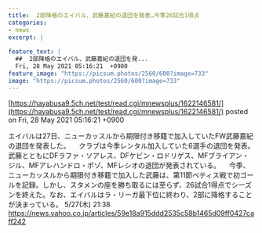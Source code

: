 ```yaml
---
title:  2部降格のエイバル、武藤嘉紀の退団を発表…今季26試合1得点  
categories:
- news
excerpt: |
  
feature_text: |
  ##  2部降格のエイバル、武藤嘉紀の退団を発...
  Fri, 28 May 2021 05:16:21  +0900
feature_image: "https://picsum.photos/2560/600?image=733"
image: "https://picsum.photos/2560/600?image=733"
---
```


[https://hayabusa9.5ch.net/test/read.cgi/mnewsplus/1622146581/](https://hayabusa9.5ch.net/test/read.cgi/mnewsplus/1622146581/)
posted on Fri, 28 May 2021 05:16:21  +0900

<!--more-->

エイバルは27日、ニューカッスルから期限付き移籍で加入していたFW武藤嘉紀の退団を発表した。 　クラブは今季レンタル加入していた6選手の退団を発表。武藤とともにDFラファ・ソアレス、DFケビン・ロドリゲス、MFブライアン・ジル、MFアレハンドロ・ポゾ、MFレシオの退団が発表されている。 　今季、ニューカッスルから期限付き移籍で加入した武藤は、第11節ベティス戦で初ゴールを記録。しかし、スタメンの座を勝ち取るには至らず、26試合1得点でシーズンを終えた。なお、エイバルはラ・リーガ最下位に終わり、2部に降格することが決まっている。 5/27(木) 21:38 https://news.yahoo.co.jp/articles/59e18a915ddd2535c58b1465d09ff0427caff242
